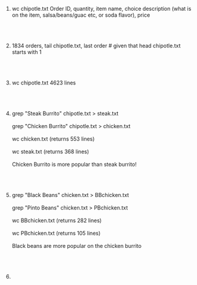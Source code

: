 1. wc chipotle.txt
Order ID, quantity, item name, choice description (what is on the item, salsa/beans/guac etc, or soda flavor), price<br></br><br></br>

2. 1834 orders, tail chipotle.txt, last order # given that head chipotle.txt starts with 1<br></br><br></br>

3. wc chipotle.txt 4623 lines<br></br><br></br>
4. grep "Steak Burrito" chipotle.txt > steak.txt <br></br>
   grep "Chicken Burrito" chipotle.txt > chicken.txt<br></br>
   wc chicken.txt (returns 553 lines)<br></br>
   wc steak.txt (returns 368 lines)<br></br>
   Chicken Burrito is more popular than steak burrito!<br></br><br></br>
   
5. grep "Black Beans" chicken.txt > BBchicken.txt<br></br>
   grep "Pinto Beans" chicken.txt > PBchicken.txt<br></br>
   wc BBchicken.txt (returns 282 lines)<br></br>
   wc PBchicken.txt (returns 105 lines)<br></br>
   Black beans are more popular on the chicken burrito<br></br><br></br>

6.
